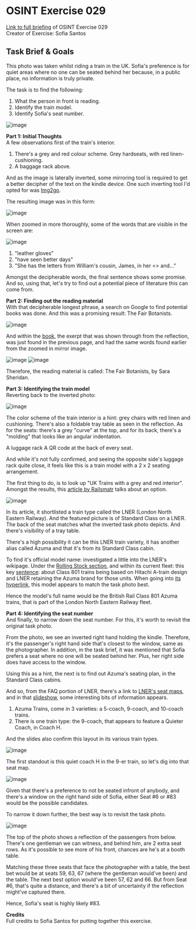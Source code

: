 # OSINT Exercise 029
[Link to full briefing](https://gralhix.com/list-of-osint-exercises/osint-exercise-029/) of OSINT Exercise 029 </br>
Creator of Exercise: Sofia Santos

## Task Brief & Goals
This photo was taken whilst riding a train in the UK. Sofia's preference is for quiet areas where no one can be seated behind her because, in a public 
place, no information is truly private. 

The task is to find the following: </br>
1. What the person in front is reading. 
2. Identify the train model.
3. Identify Sofia's seat number. 

![image](osintexercise029.jpg)

**Part 1: Initial Thoughts** </br>
A few observations first of the train's interior. 
1. There's a grey and red colour scheme. Grey hardseats, with red linen-cushioning. 
2. A baggage rack above. 

And as the image is laterally inverted, some mirroring tool is required to get a better decipher of the text on the kindle device. 
One such inverting tool I'd opted for was [Img2go](https://www.img2go.com/). 

The resulting image was in this form: </br>

![image](ans_pics/osintexercise029_inverted.jpg)

When zoomed in more thoroughly, some of the words that are visible in the screen are:

![image](ans_pics/zoomed_in_words.jpg)

1. "leather gloves"
2. "have seen better days"
3. "She has the letters from William's cousin, James, in her <> and..."

Amongst the decipherable words, the final sentence shows some promise. And so, using that, let's try to find out a potential piece of literature this can come from. 

**Part 2: Finding out the reading material** </br>
With that decipherable longest phrase, a search on Google to find potential books was done. And this was a promising result: The Fair Botanists. 

![image](ans_pics/part_one_book_found.jpg)

And within the [book](https://tinyurl.com/mvbswc97), the exerpt that was shown through from the reflection, was just found in the previous page, and had the same words
found earlier from the zoomed in mirror image. 

![image](ans_pics/exerpt_one.jpg)
![image](ans_pics/exerpt_two.jpg)

Therefore, the reading material is called: The Fair Botanists, by Sara Sheridan.

**Part 3: Identifying the train model**</br>
Reverting back to the inverted photo: </br>

![image](ans_pics/osintexercise029_inverted.jpg)

The color scheme of the train interior is a hint: grey chairs with red linen and cushioning. 
There's also a foldable tray table as seen in the reflection. 
As for the seats: there's a grey "curve" at the top, and for its back, there's a "molding" that looks like an angular indentation.

A luggage rack
A QR code at the back of every seat. 

And while it's not fully confirmed, and seeing the opposite side's luggage rack quite close, it feels like this is a train model with a 2 x 2 seating arrangement. 

The first thing to do, is to look up "UK Trains with a grey and red interior". Amongst the results, this [article by Railsmatr](https://railsmartr.co.uk/sheffield-to-london-trains/) talks about an option. 

![image](ans_pics/pic_one_potential_candidate.jpg)

In its article, it shortlisted a train type called the LNER (London North Eastern Railway). And the featured picture is of Standard Class on a LNER. 
The back of the seat matches what the inverted task photo depicts. And there's visibility of a tray table. 

There's a high possibility it can be this LNER train variety, it has another alias called Azuma and that it's from its Standard Class cabin. 

To find it's official model name: investigated a little into the LNER's wikipage. Under the [Rolling Stock section](https://en.wikipedia.org/wiki/London_North_Eastern_Railway#Rolling_stock), and within its current fleet: this key [sentence](https://tinyurl.com/nham38d6):
about Class 801 trains being based on Hitachi A-train design and LNER retaining the Azuma brand for those units. When going into [its hyperlink](https://en.wikipedia.org/wiki/British_Rail_Class_801), 
this model appears to match the task photo best. 

Hence the model's full name would be the British Rail Class 801 Azuma trains, that is part of the London North Eastern Railway fleet. 

**Part 4: Identifying the seat number** </br>
And finally, to narrow down the seat number. For this, it's worth to revisit the original task photo. 

From the photo, we see an inverted right hand holding the kindle. Therefore, it's the passenger's right hand side that's closest to the window, same as the photographer. 
In addition, in the task brief, it was mentioned that Sofia prefers a seat where no one will be seated behind her. Plus, her right side does have access to the window. 

Using this as a hint, the next is to find out Azuma's seating plan, in the Standard Class cabins. 

And so, from the FAQ portion of LNER, there's a link to [LNER's seat maps](https://www.lner.co.uk/support/on-board-faq/seating/lner-seat-maps/), and in that [slideshow](https://www.lner.co.uk/globalassets/_page-structure/azuma-content/azuma-seat-maps-aug2021-min.pdf), some interesting bits of information appears. 

1. Azuma Trains, come in 3 varieties: a 5-coach, 9-coach, and 10-coach trains. 
2. There is one train type: the 9-coach, that appears to feature a Quieter Coach, in Coach H. 

And the slides also confirm this layout in its various train types. 

![image](ans_pics/pic_two_train_types.jpg)

The first standout is this quiet coach H in the 9-er train, so let's dig into that seat map. 

![image](ans_pics/part_three_coach_h_seats.jpg)

Given that there's a preference to not be seated infront of anybody, and there's a window on the right hand side of Sofia, either Seat #6 or #83 would be the possible candidates. 

To narrow it down further, the best way is to revisit the task photo. 

![image](osintexercise029.jpg)

The top of the photo shows a reflection of the passengers from below. There's one gentleman we can witness, and behind him, are 2 extra seat rows. 
As it's possible to see more of his front, chances are he's at a booth table. 

Matching these three seats that face the photographer with a table, the best bet would be at seats 59, 63, 67 (where the gentleman would've been) and the table. 
The next best option would've been 57, 62 and 66. But from Seat #6, that's quite a distance, and there's a bit of uncertainty if the reflection might've captured there. 

Hence, Sofia's seat is highly likely #83. 

**Credits** </br>
Full credits to Sofia Santos for putting together this exercise.